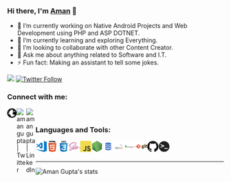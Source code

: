 ### Hi there, I'm <a href="https://amangupta2000.github.io/">Aman</a> 👋

<!--
**AMANGUPTA2000/AMANGUPTA2000** is a ✨ _special_ ✨ repository because its `README.md` (this file) appears on your GitHub profile.

Here are some ideas to get you started:
-->
- 🔭 I’m currently working on Native Android Projects and Web Development using PHP and ASP DOTNET.
- 🌱 I’m currently learning and exploring Everything.
- 👯 I’m looking to collaborate with other Content Creator.
- 💬 Ask me about anything related to Software and I.T.
- ⚡ Fun fact: Making an assistant to tell some jokes.

![](https://komarev.com/ghpvc/?username=AMANGUPTA2000&label=PROFILE+VIEWS)
[![Twitter Follow](https://img.shields.io/twitter/follow/GuptaAmanR?color=1DA1F2&logo=twitter&style=for-the-badge)](https://twitter.com/intent/follow?original_referer=https%3A%2F%2Fgithub.com%2FGuptaAmanR&screen_name=GuptaAmanR)

### Connect with me:

[<img align="left" alt="amangupta2000-portfolio" width="22px" src="https://raw.githubusercontent.com/iconic/open-iconic/master/svg/globe.svg" />][website]
[<img align="left" alt="amangupta | Twitter" width="22px" src="https://cdn.jsdelivr.net/npm/simple-icons@v3/icons/twitter.svg" />][twitter]
[<img align="left" alt="amangupta | LinkedIn" width="22px" src="https://cdn.jsdelivr.net/npm/simple-icons@v3/icons/linkedin.svg" />][linkedin]

<br />

### Languages and Tools:

<img align="left" alt="Visual Studio Code" width="26px" src="https://raw.githubusercontent.com/github/explore/80688e429a7d4ef2fca1e82350fe8e3517d3494d/topics/visual-studio-code/visual-studio-code.png" />
<img align="left" alt="HTML5" width="26px" src="https://raw.githubusercontent.com/github/explore/80688e429a7d4ef2fca1e82350fe8e3517d3494d/topics/html/html.png" />
<img align="left" alt="CSS3" width="26px" src="https://raw.githubusercontent.com/github/explore/80688e429a7d4ef2fca1e82350fe8e3517d3494d/topics/css/css.png" />
<img align="left" alt="Sass" width="26px" src="https://raw.githubusercontent.com/github/explore/80688e429a7d4ef2fca1e82350fe8e3517d3494d/topics/sass/sass.png" />
<img align="left" alt="JavaScript" width="26px" src="https://raw.githubusercontent.com/github/explore/80688e429a7d4ef2fca1e82350fe8e3517d3494d/topics/javascript/javascript.png" />
<img align="left" alt="Node.js" width="26px" src="https://raw.githubusercontent.com/github/explore/80688e429a7d4ef2fca1e82350fe8e3517d3494d/topics/nodejs/nodejs.png" />
<img align="left" alt="SQL" width="26px" src="https://raw.githubusercontent.com/github/explore/80688e429a7d4ef2fca1e82350fe8e3517d3494d/topics/sql/sql.png" />
<img align="left" alt="MySQL" width="26px" src="https://raw.githubusercontent.com/github/explore/80688e429a7d4ef2fca1e82350fe8e3517d3494d/topics/mysql/mysql.png" />
<img align="left" alt="MongoDB" width="26px" src="https://raw.githubusercontent.com/github/explore/80688e429a7d4ef2fca1e82350fe8e3517d3494d/topics/mongodb/mongodb.png" />
<img align="left" alt="Git" width="26px" src="https://raw.githubusercontent.com/github/explore/80688e429a7d4ef2fca1e82350fe8e3517d3494d/topics/git/git.png" />
<img align="left" alt="GitHub" width="26px" src="https://raw.githubusercontent.com/github/explore/78df643247d429f6cc873026c0622819ad797942/topics/github/github.png" />
<img align="left" alt="HTML5" width="26px" src="https://raw.githubusercontent.com/github/explore/80688e429a7d4ef2fca1e82350fe8e3517d3494d/topics/terminal/terminal.png" />

<br />
<br />

---

![Aman Gupta's stats](https://github-readme-stats.vercel.app/api?username=AMANGUPTA2000&show_icons=true&theme=tokyonight)




[website]: https://amangupta2000.github.io/
[twitter]: https://twitter.com/GuptaAmanR
[linkedin]: https://www.linkedin.com/in/aman-gupta-949153184/
